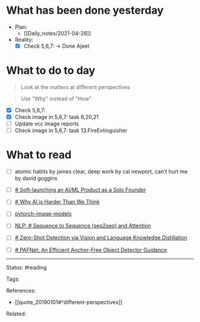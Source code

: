 # What has been done yesterday
- Plan:
	- [[Daily_notes/2021-04-28]]
- Reality:
	- [x] Check 5,6,7: -> Done Ajeet

# What to do to day
>Look at the matters at different perspectives

>Use "Why" instead of "How"
- [x] Check 5,6,7:
- [x] Check image in 5,6,7: task 6,20,21
- [ ] Update vcc image reports
- [ ] Check image in 5,6,7: task 13.FireExtinguisher

# What to read

- [ ]  atomic habits by james clear, deep work by cal newport, can't hurt me by david goggins
- [ ] [# Soft-launching an AI/ML Product as a Solo Founder](https://towardsdatascience.com/soft-launching-an-ai-ml-product-as-a-solo-founder-87ee81bbe6f6)
- [ ] [# Why AI is Harder Than We Think](https://arxiv.org/abs/2104.12871)
- [ ] [pytorch-image-models](https://github.com/rwightman/pytorch-image-models)
- [ ] [NLP: # Sequence to Sequence (seq2seq) and Attention](https://lena-voita.github.io/nlp_course/seq2seq_and_attention.html)
- [ ] [# Zero-Shot Detection via Vision and Language Knowledge Distillation](https://arxiv.org/abs/2104.13921)
- [ ] [# PAFNet: An Efficient Anchor-Free Object Detector Guidance](https://arxiv.org/abs/2104.13534)



---
Status: #reading

Tags: 

References:
- [[quote_20190101#^different-perspectives]]

Related: 
